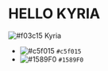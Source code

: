 # HELLO KYRIA 
![#f03c15](https://via.placeholder.com/15/f03c15/000000?text=+) Kyria
- ![#c5f015](https://via.placeholder.com/15/c5f015/000000?text=+) `#c5f015`
- ![#1589F0](https://via.placeholder.com/15/1589F0/000000?text=+) `#1589F0`

